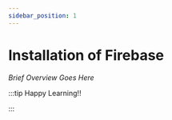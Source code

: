 ```yaml
---
sidebar_position: 1
---
```


# Installation of Firebase

_Brief Overview Goes Here_

:::tip Happy Learning!!

<QuestButton text="Go To Quest" link="https://app.stackup.dev/quest_page/installation-of-firebase" />

:::
